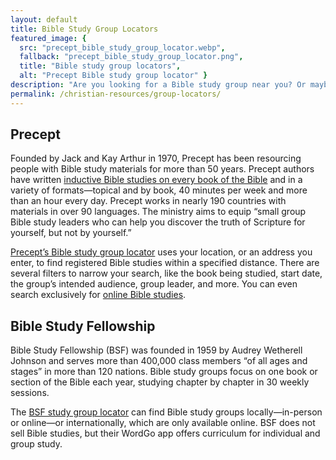 ```yaml
---
layout: default
title: Bible Study Group Locators
featured_image: {
  src: "precept_bible_study_group_locator.webp",
  fallback: "precept_bible_study_group_locator.png",
  title: "Bible study group locators",
  alt: "Precept Bible study group locator" }
description: "Are you looking for a Bible study group near you? Or maybe a virtual group? Check out these online group locators."
permalink: /christian-resources/group-locators/
---
```


<script>
	gtag('set', 'content_group', 'Christian resources');
</script>

## Precept

Founded by Jack and Kay Arthur in 1970, Precept has been resourcing people with Bible study materials for more than 50 years. Precept authors have written [inductive Bible studies on every book of the Bible](https://shop.precept.org/) and in a variety of formats&mdash;topical and by book, 40 minutes per week and more than an hour every day. Precept works in nearly 190 countries with materials in over 90 languages. The ministry aims to equip “small group Bible study leaders who can help you discover the truth of Scripture for yourself, but not by yourself.”

[Precept’s Bible study group locator](https://www.precept.org/group/find/) uses your location, or an address you enter, to find registered Bible studies within a specified distance. There are several filters to narrow your search, like the book being studied, start date, the group’s intended audience, group leader, and more. You can even search exclusively for [online Bible studies](https://www.precept.org/group/find/?location_type=Online).

## Bible Study Fellowship

Bible Study Fellowship (BSF) was founded in 1959 by Audrey Wetherell Johnson and serves more than 400,000 class members “of all ages and stages” in more than 120 nations. Bible study groups focus on one book or section of the Bible each year, studying chapter by chapter in 30 weekly sessions.

The [BSF study group locator](https://join.bsfinternational.org/) can find Bible study groups locally&mdash;in-person or online&mdash;or internationally, which are only available online. BSF does not sell Bible studies, but their WordGo app offers curriculum for individual and group study.